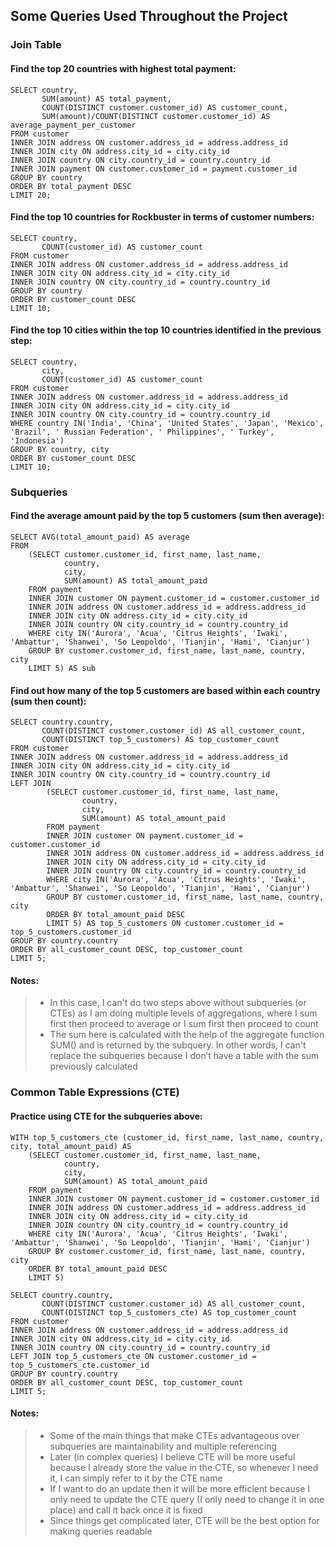 ## **Some Queries Used Throughout the Project**

### Join Table
#### Find the top 20 countries with highest total payment:
```
SELECT country,
       SUM(amount) AS total_payment,
       COUNT(DISTINCT customer.customer_id) AS customer_count,
       SUM(amount)/COUNT(DISTINCT customer.customer_id) AS average_payment_per_customer
FROM customer
INNER JOIN address ON customer.address_id = address.address_id
INNER JOIN city ON address.city_id = city.city_id
INNER JOIN country ON city.country_id = country.country_id
INNER JOIN payment ON customer.customer_id = payment.customer_id
GROUP BY country
ORDER BY total_payment DESC
LIMIT 20;
```

#### Find the top 10 countries for Rockbuster in terms of customer numbers:
```
SELECT country,
       COUNT(customer_id) AS customer_count
FROM customer
INNER JOIN address ON customer.address_id = address.address_id
INNER JOIN city ON address.city_id = city.city_id
INNER JOIN country ON city.country_id = country.country_id
GROUP BY country
ORDER BY customer_count DESC
LIMIT 10;
```

#### Find the top 10 cities within the top 10 countries identified in the previous step:
```
SELECT country,
       city,
       COUNT(customer_id) AS customer_count
FROM customer
INNER JOIN address ON customer.address_id = address.address_id
INNER JOIN city ON address.city_id = city.city_id
INNER JOIN country ON city.country_id = country.country_id
WHERE country IN('India', 'China', 'United States', 'Japan', 'Mexico', 'Brazil', ' Russian Federation', ' Philippines', ' Turkey', 'Indonesia')
GROUP BY country, city
ORDER BY customer_count DESC
LIMIT 10; 
```


### Subqueries
#### Find the average amount paid by the top 5 customers (sum then average):
```
SELECT AVG(total_amount_paid) AS average
FROM
    (SELECT customer.customer_id, first_name, last_name,
            country,
            city,
            SUM(amount) AS total_amount_paid
    FROM payment
    INNER JOIN customer ON payment.customer_id = customer.customer_id
    INNER JOIN address ON customer.address_id = address.address_id
    INNER JOIN city ON address.city_id = city.city_id
    INNER JOIN country ON city.country_id = country.country_id
    WHERE city IN('Aurora', 'Acua', 'Citrus Heights', 'Iwaki', 'Ambattur', 'Shanwei', 'So Leopoldo', 'Tianjin', 'Hami', 'Cianjur')
    GROUP BY customer.customer_id, first_name, last_name, country, city
    LIMIT 5) AS sub
```

#### Find out how many of the top 5 customers are based within each country (sum then count):
```
SELECT country.country,
       COUNT(DISTINCT customer.customer_id) AS all_customer_count,
       COUNT(DISTINCT top_5_customers) AS top_customer_count
FROM customer
INNER JOIN address ON customer.address_id = address.address_id
INNER JOIN city ON address.city_id = city.city_id
INNER JOIN country ON city.country_id = country.country_id
LEFT JOIN
        (SELECT customer.customer_id, first_name, last_name,
                country,
                city,
                SUM(amount) AS total_amount_paid
        FROM payment
        INNER JOIN customer ON payment.customer_id = customer.customer_id
        INNER JOIN address ON customer.address_id = address.address_id
        INNER JOIN city ON address.city_id = city.city_id
        INNER JOIN country ON city.country_id = country.country_id
        WHERE city IN('Aurora', 'Acua', 'Citrus Heights', 'Iwaki', 'Ambattur', 'Shanwei', 'So Leopoldo', 'Tianjin', 'Hami', 'Cianjur')
        GROUP BY customer.customer_id, first_name, last_name, country, city
        ORDER BY total_amount_paid DESC
        LIMIT 5) AS top_5_customers ON customer.customer_id = top_5_customers.customer_id
GROUP BY country.country
ORDER BY all_customer_count DESC, top_customer_count
LIMIT 5;
```
#### Notes:
> * In this case, I can't do two steps above without subqueries (or CTEs) as I am doing multiple levels of aggregations, where I sum first then proceed to average or I sum first then proceed to count
> * The sum here is calculated with the help of the aggregate function SUM() and is returned by the subquery. In other words, I can't replace the subqueries because I don’t have a table with the sum previously calculated


### Common Table Expressions (CTE)
#### Practice using CTE for the subqueries above:
```
WITH top_5_customers_cte (customer_id, first_name, last_name, country, city, total_amount_paid) AS
    (SELECT customer.customer_id, first_name, last_name,
            country,
            city,
            SUM(amount) AS total_amount_paid
    FROM payment
    INNER JOIN customer ON payment.customer_id = customer.customer_id
    INNER JOIN address ON customer.address_id = address.address_id
    INNER JOIN city ON address.city_id = city.city_id
    INNER JOIN country ON city.country_id = country.country_id
    WHERE city IN('Aurora', 'Acua', 'Citrus Heights', 'Iwaki', 'Ambattur', 'Shanwei', 'So Leopoldo', 'Tianjin', 'Hami', 'Cianjur')
    GROUP BY customer.customer_id, first_name, last_name, country, city
    ORDER BY total_amount_paid DESC
    LIMIT 5)

SELECT country.country,
       COUNT(DISTINCT customer.customer_id) AS all_customer_count,
       COUNT(DISTINCT top_5_customers_cte) AS top_customer_count
FROM customer
INNER JOIN address ON customer.address_id = address.address_id
INNER JOIN city ON address.city_id = city.city_id
INNER JOIN country ON city.country_id = country.country_id
LEFT JOIN top_5_customers_cte ON customer.customer_id = top_5_customers_cte.customer_id
GROUP BY country.country
ORDER BY all_customer_count DESC, top_customer_count
LIMIT 5;
```

#### Notes:
> * Some of the main things that make CTEs advantageous over subqueries are maintainability and multiple referencing
> * Later (in complex queries) I believe CTE will be more useful because I already store the value in the CTE, so whenever I need it, I can simply refer to it by the CTE name
> * If I want to do an update then it will be more efficient because I only need to update the CTE query (I only need to change it in one place) and call it back once it is fixed
> * Since things get complicated later, CTE will be the best option for making queries readable
